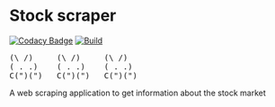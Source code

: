 # Stock scraper

[![Codacy Badge](https://app.codacy.com/project/badge/Grade/dde48e83416c41d298f90d7384fdd572)](https://www.codacy.com/gh/Milind452/stock-scraper/dashboard?utm_source=github.com&amp;utm_medium=referral&amp;utm_content=Milind452/stock-scraper&amp;utm_campaign=Badge_Grade)
[![Build](https://github.com/Milind452/stock-scraper/actions/workflows/python-build.yml/badge.svg)](https://github.com/Milind452/stock-scraper/actions/workflows/python-build.yml)

<pre>
(\ /)	  (\ /)     (\ /)
( . .)	  ( . .)    ( . .)	
C(")(")	  C(")(")   C(")(")		
</pre>

A web scraping application to get information about the stock market

